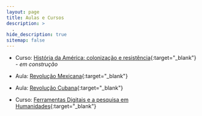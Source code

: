 ```yaml
---
layout: page
title: Aulas e Cursos
description: >
  .
hide_description: true
sitemap: false
---
```


- Curso: [História da América: colonização e resistência](https://ericbrasiln.github.io/america_colonial_2020.1/#/){:target="_blank"} - *em construção*

- Aula: [Revolução Mexicana](https://ericbrasiln.github.io/aula-rev-mexicana/){:target="_blank"}

- Aula: [Revolução Cubana](https://ericbrasiln.github.io/aula-rev-cubana/){:target="_blank"}

- Curso: [Ferramentas Digitais e a pesquisa em Humanidades](https://ericbrasiln.github.io/ferramentas_digitais_UNILAB/){:target="_blank"}
